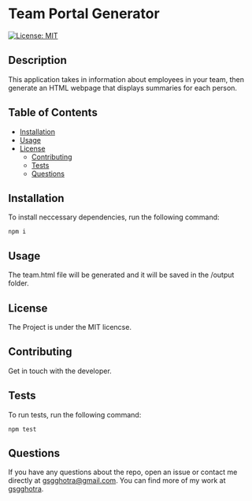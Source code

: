 # Team Portal Generator
  [![License: MIT](https://img.shields.io/badge/License-MIT-yellow.svg)](https://opensource.org/licenses/MIT)

  ## Description
  This application takes in information about employees in your team, then generate an HTML webpage that displays summaries for each person.

  ## Table of Contents

  - [Installation](#installation)
  - [Usage](#usage)
  - [License](#license)
    - [Contributing](#contributing)
    - [Tests](#tests)
    - [Questions](#questions)

  ## Installation
  To install neccessary dependencies, run the following command:

  ``` npm i ```

  ## Usage
  The team.html file will be generated and it will be saved in the /output folder.

  ## License
  The Project is under the MIT licencse.

  ## Contributing
  Get in touch with the developer.

  ## Tests
  To run tests, run the following command:

  ``` npm test ```

  ## Questions
  If you have any questions about the repo, open an issue or contact me directly at [gsgghotra@gmail.com](mailto:gsgghotra@gmail.com). You can find more of my work at [gsgghotra](https://github.com/gsgghotra).

